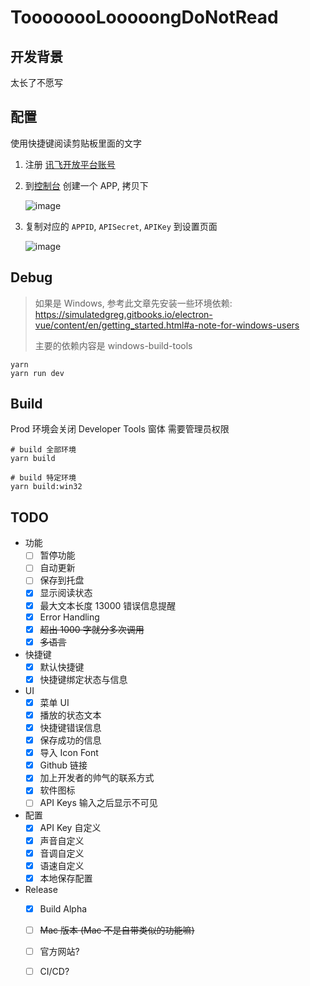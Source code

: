 # ToooooooLooooongDoNotRead

## 开发背景

太长了不愿写

## 配置

使用快捷键阅读剪贴板里面的文字

1. 注册 [讯飞开放平台账号](https://www.xfyun.cn/)
1. 到[控制台](https://console.xfyun.cn/app/myapp) 创建一个 APP, 拷贝下
    
     ![image](https://user-images.githubusercontent.com/10084666/115117637-2f460a80-9fd2-11eb-86f9-1d0f1f64fc75.png)
     
3. 复制对应的 `APPID`, `APISecret`, `APIKey` 到设置页面
    
     ![image](https://user-images.githubusercontent.com/10084666/115117652-408f1700-9fd2-11eb-8088-03feac59cf76.png)
     

## Debug

> 如果是 Windows, 参考此文章先安装一些环境依赖: https://simulatedgreg.gitbooks.io/electron-vue/content/en/getting_started.html#a-note-for-windows-users
> 
> 主要的依赖内容是 windows-build-tools

```
yarn
yarn run dev
```

## Build

Prod 环境会关闭 Developer Tools 窗体
需要管理员权限

```
# build 全部环境
yarn build

# build 特定环境
yarn build:win32
```

## TODO

- 功能
  - [ ] 暂停功能
  - [ ] 自动更新
  - [ ] 保存到托盘
  - [x] 显示阅读状态
  - [x] 最大文本长度 13000 错误信息提醒
  - [x] Error Handling
  - [x] ~~超出 1000 字就分多次调用~~
  - [x] ~~多语言~~
- 快捷键
  - [x] 默认快捷键
  - [x] 快捷键绑定状态与信息
- UI
  - [x] 菜单 UI
  - [x] 播放的状态文本
  - [x] 快捷键错误信息
  - [x] 保存成功的信息
  - [x] 导入 Icon Font
  - [x] Github 链接
  - [x] 加上开发者的帅气的联系方式
  - [x] 软件图标
  - [ ] API Keys 输入之后显示不可见
- 配置
  - [x] API Key 自定义
  - [x] 声音自定义
  - [x] 音调自定义
  - [x] 语速自定义
  - [x] 本地保存配置
- Release
  - [x] Build Alpha
  - [ ] ~~Mac 版本 (Mac 不是自带类似的功能嘛)~~
  - [ ] 官方网站?
  - [ ] CI/CD?

